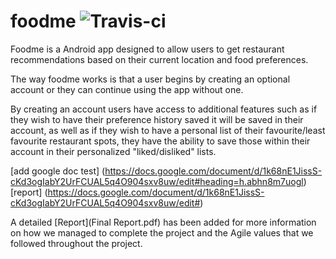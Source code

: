 # foodme ![Travis-ci](https://travis-ci.com/larakollokian/foodme.svg?token=s9wt5vK6yqsBSVx5Xszv&branch=master)


Foodme is a Android app designed to allow users to get restaurant recommendations based on their current location and food preferences.

The way foodme works is that a user begins by creating an optional account or they can continue using the app without one. 

By creating an account users have access to additional features such as if they wish to have their preference history saved it will be saved in their account, as well as if they wish to have a personal list of their favourite/least favourite restaurant spots, they have the ability to save those within their account in their personalized "liked/disliked" lists.


[add google doc test] (https://docs.google.com/document/d/1k68nE1JissS-cKd3ogIabY2UrFCUAL5q4O904sxv8uw/edit#heading=h.abhn8m7uogl)
[report] (https://docs.google.com/document/d/1k68nE1JissS-cKd3ogIabY2UrFCUAL5q4O904sxv8uw/edit#)



A detailed [Report](Final Report.pdf) has been added for more information on how we managed to complete the project and the Agile values that we followed throughout the project.
